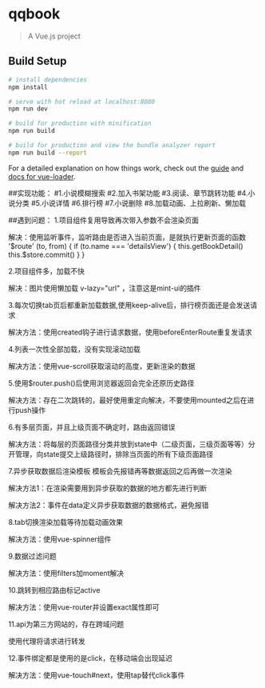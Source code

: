 # qqbook

> A Vue.js project

## Build Setup

``` bash
# install dependencies
npm install

# serve with hot reload at localhost:8080
npm run dev

# build for production with minification
npm run build

# build for production and view the bundle analyzer report
npm run build --report
```

For a detailed explanation on how things work, check out the [guide](http://vuejs-templates.github.io/webpack/) and [docs for vue-loader](http://vuejs.github.io/vue-loader).

##实现功能：
#1.小说模糊搜索
#2.加入书架功能
#3.阅读、章节跳转功能
#4.小说分类
#5.小说详情
#6.排行榜
#7.小说删除
#8.加载动画、上拉刷新、懒加载

##遇到问题：
1.项目组件复用导致再次带入参数不会渲染页面

解决：使用监听事件，监听路由是否进入当前页面，是就执行更新页面的函数
         '$route' (to, from) {
               if (to.name === 'detailsView') {
                 this.getBookDetail()
                 this.$store.commit()
               }
             }

2.项目组件多，加载不快

解决：图片使用懒加载 v-lazy="url" ，注意这是mint-ui的插件

3.每次切换tab页后都重新加载数据,使用keep-alive后，排行榜页面还是会发送请求

解决方法：使用created钩子进行请求数据，使用beforeEnterRoute重复发请求

4.列表一次性全部加载，没有实现滚动加载

解决方法：使用vue-scroll获取滚动的高度，更新渲染的数据

5.使用$router.push()后使用浏览器返回会完全还原历史路径

解决方法：存在二次跳转的，最好使用重定向解决，不要使用mounted之后在进行push操作

6.有多层页面，并且上级页面不确定时，路由返回错误

解决方法：将每层的页面路径分类并放到state中（二级页面，三级页面等等）分开管理，向state提交上级路径时，排除当页面的所有下级页面路径

7.异步获取数据后渲染模板 模板会先报错再等数据返回之后再做一次渲染

解决方法1：在渲染需要用到异步获取的数据的地方都先进行判断

解决方法2：事件在data定义异步获取数据的数据格式，避免报错

8.tab切换渲染加载等待加载动画效果

解决方法：使用vue-spinner组件

9.数据过滤问题

解决方法：使用filters加moment解决

10.跳转到相应路由标记active

解决方法：使用vue-router并设置exact属性即可

11.api为第三方网站的，存在跨域问题

使用代理将请求进行转发

12.事件绑定都是使用的是click，在移动端会出现延迟

解决方法：使用vue-touch#next，使用tap替代click事件
